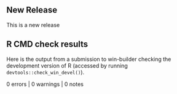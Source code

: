 ## New Release

This is a new release

## R CMD check results

Here is the output from a submission to win-builder checking the development version of R (accessed by running `devtools::check_win_devel()`).

0 errors | 0 warnings | 0 notes

